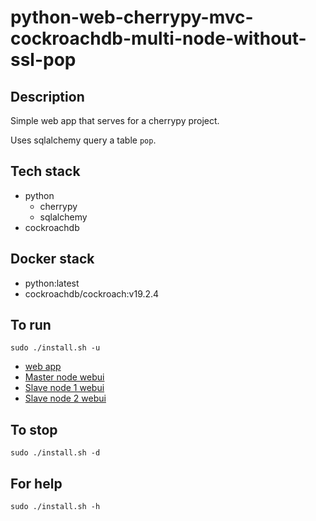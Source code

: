 # python-web-cherrypy-mvc-cockroachdb-multi-node-without-ssl-pop

## Description
Simple web app that serves for a cherrypy project.

Uses sqlalchemy query a table `pop`.

## Tech stack
- python
  - cherrypy
  - sqlalchemy
- cockroachdb

## Docker stack
- python:latest
- cockroachdb/cockroach:v19.2.4

## To run
`sudo ./install.sh -u`
- [web app](http://localhost)
- [Master node webui](http://localhost:8000)
- [Slave node 1 webui](http://localhost:8001)
- [Slave node 2 webui](http://localhost:8002)

## To stop
`sudo ./install.sh -d`

## For help
`sudo ./install.sh -h`
